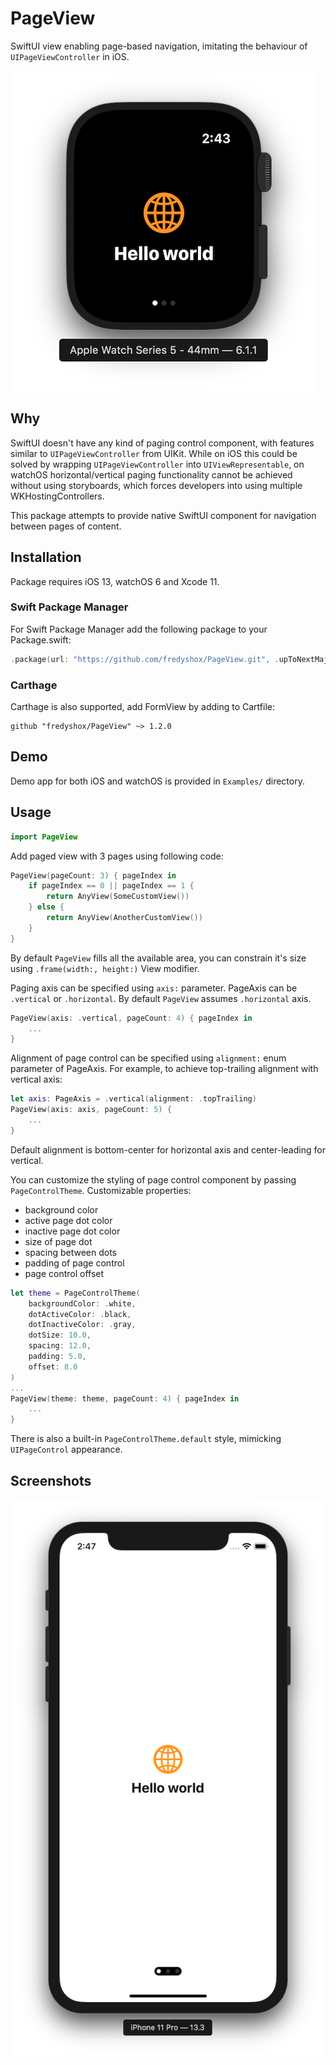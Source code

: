 # PageView

SwiftUI view enabling page-based navigation, imitating the behaviour of `UIPageViewController` in iOS.

![watchOS screenshow](./Images/watchOS-example.png)

## Why

SwiftUI doesn't have any kind of paging control component,  with features similar to `UIPageViewController` from UIKit. While on iOS this could be solved by wrapping `UIPageViewController` into  `UIViewRepresentable`, on watchOS horizontal/vertical paging functionality cannot be achieved without using storyboards, which forces developers into using multiple WKHostingControllers.

This package attempts to provide native SwiftUI component for navigation between pages of content.

## Installation

Package requires iOS 13, watchOS 6 and Xcode 11.

### Swift Package Manager

For Swift Package Manager add the following package to your Package.swift:
```swift
.package(url: "https://github.com/fredyshox/PageView.git", .upToNextMajor(from: "1.2.0")),
```

### Carthage


Carthage is also supported, add FormView by adding to Cartfile:
```
github "fredyshox/PageView" ~> 1.2.0
```

## Demo

Demo app for both iOS and watchOS is provided in `Examples/` directory.

## Usage

```swift
import PageView
```

Add paged view with 3 pages using following code:
```swift
PageView(pageCount: 3) { pageIndex in
    if pageIndex == 0 || pageIndex == 1 {
        return AnyView(SomeCustomView())
    } else {
        return AnyView(AnotherCustomView())
    }
}
```

By default `PageView` fills all the available area, you can constrain it's size using `.frame(width:, height:)` View modifier.

Paging axis can be specified using `axis:` parameter. PageAxis can be `.vertical` or `.horizontal`. By default `PageView` assumes `.horizontal` axis.

```swift
PageView(axis: .vertical, pageCount: 4) { pageIndex in
    ...
}
```

Alignment of page control can be specified using `alignment:` enum parameter of PageAxis. For example, to achieve top-trailing alignment with vertical axis:
```swift
let axis: PageAxis = .vertical(alignment: .topTrailing)
PageView(axis: axis, pageCount: 5) {
    ...
}
```

Default alignment is bottom-center for horizontal axis and center-leading for vertical.

You can customize the styling of page control component by passing `PageControlTheme`. Customizable properties:
* background color
* active page dot color
* inactive page dot color
* size of page dot
* spacing between dots
* padding of page control
* page control offset

```swift
let theme = PageControlTheme(
    backgroundColor: .white,
    dotActiveColor: .black,
    dotInactiveColor: .gray,
    dotSize: 10.0,
    spacing: 12.0,
    padding: 5.0,
    offset: 8.0
)
...
PageView(theme: theme, pageCount: 4) { pageIndex in
    ...
}
```

There is also a built-in `PageControlTheme.default` style, mimicking `UIPageControl` appearance.

## Screenshots

![iOS example](./Images/iOS-example.png)
